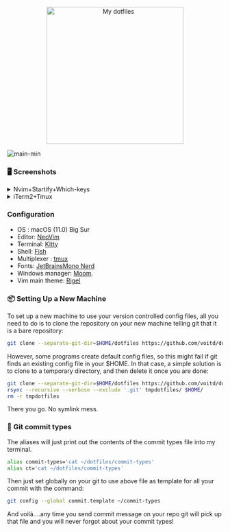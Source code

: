 <p align="center">
  <img src="https://user-images.githubusercontent.com/60138143/91989761-8fd15180-ed39-11ea-8a83-645f92507c2d.png" width="320" title="My dotfiles">
  <br>
</p>

![main-min](https://user-images.githubusercontent.com/60138143/92127561-1a818180-ee0a-11ea-9550-d46a104bc056.png)

### 🖥 Screenshots

<details>
 <summary>Nvim+Startify+Which-keys</summary>
   <img width="1593" alt="startufy" src="https://user-images.githubusercontent.com/60138143/91604073-b3ca1700-e976-11ea-87b3-547c04f70f29.png">
   <img width="1593" alt="html" src="https://user-images.githubusercontent.com/60138143/91604089-baf12500-e976-11ea-85d2-885bd0172493.png">
   <img width="1593" alt="main" src="https://user-images.githubusercontent.com/60138143/91604098-bd537f00-e976-11ea-978e-aa07c09fd1f1.png">
</details>

<details>
 <summary>iTerm2+Tmux</summary>
  <img width="3001" alt="iterm2 tmux" src="https://user-images.githubusercontent.com/60138143/91641434-12ea6300-ea2d-11ea-8e75-4b3d2afaaf6e.png">
</details>

### Configuration

- OS : macOS (11.0) Big Sur
- Editor: [NeoVim](https://neovim.io)
- Terminal: [Kitty](https://sw.kovidgoyal.net/kitty/)
- Shell: [Fish](https://fishshell.com)
- Multiplexer : [tmux](https://github.com/tmux/tmux)
- Fonts: [JetBrainsMono Nerd](https://github.com/JetBrains/JetBrainsMono)
- Windows manager: [Moom](https://manytricks.com/moom/).
- Vim main theme: [Rigel](https://rigel.netlify.app)

### 📦 Setting Up a New Machine

To set up a new machine to use your version controlled config files, all you need to do is to clone the repository on your new machine telling git that it is a bare repository:

```bash
git clone --separate-git-dir=$HOME/dotfiles https://github.com/voitd/dotfiles.git
```

However, some programs create default config files, so this might fail if git finds an existing config file in your \$HOME. In that case, a simple solution is to clone to a temporary directory,
and then delete it once you are done:

```bash
git clone --separate-git-dir=$HOME/dotfiles https://github.com/voitd/dotfiles.git tmpdotfiles
rsync --recursive --verbose --exclude '.git' tmpdotfiles/ $HOME/
rm -r tmpdotfiles
```

There you go. No symlink mess.

### 📩 Git commit types

The aliases will just print out the contents of the commit types file into my terminal.

```bash
alias commit-types='cat ~/dotfiles/commit-types'
alias ct='cat ~/dotfiles/commit-types'
```

Then just set globally on your git to use above file as template for all your commit with the command:

```bash
git config --global commit.template ~/commit-types
```

And voilà....any time you send commit message on your repo git will pick up that file and you will never forgot about your commit types!
